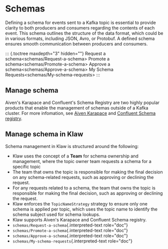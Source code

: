 # Schemas

Defining a schema for events sent to a Kafka topic is essential to
provide clarity to both producers and consumers regarding the contents
of each event. This schema outlines the structure of the data format,
which could be in various formats, including JSON, Avro, or Protobuf. A
defined schema ensures smooth communication between producers and
consumers.

::: {.toctree maxdepth="3" hidden=""}
Request a schema\<schemas/Request-a-schema\> Promote a
schema\<schemas/Promote-a-schema\> Approve a
schema\<schemas/Approve-a-schema\> My Schema
Requests\<schemas/My-schema-requests\>
:::

## Manage schema

Aiven\'s Karapace and Confluent\'s Schema Registry are two highly
popular products that enable the management of schemas outside of a
Kafka cluster. For more infomation, see [Aiven
Karapace](https://karapace.io) and [Confluent Schema
registry](https://docs.confluent.io/platform/current/schema-registry/index.html).

## Manage schema in Klaw

Schema management in Klaw is structured around the following:

-   Klaw uses the concept of a **Team** for schema ownership and
    management, where the topic owner team requests a schema for a
    specific topic
-   The team that owns the topic is responsible for making the final
    decision on any schema-related requests, such as approving or
    declining the request.
-   For any requests related to a schema, the team that owns the topic
    is responsible for making the final decision, such as approving or
    declining the request.
-   Klaw enforces the `TopicNameStrategy` strategy to ensure only one
    schema is applied per topic, which uses the topic name to identify
    the schema subject used for schema lookups.
-   Klaw supports Aiven\'s Karapace and Confluent Schema registry.
-   `schemas/Request-a-schema`{.interpreted-text role="doc"}
-   `schemas/Promote-a-schema`{.interpreted-text role="doc"}
-   `schemas/Approve-a-schema`{.interpreted-text role="doc"}
-   `schemas/My-schema-requests`{.interpreted-text role="doc"}
